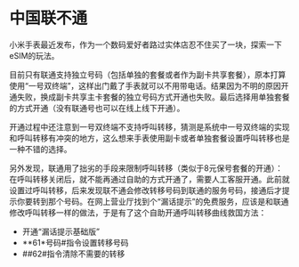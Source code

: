 # 中国联不通

小米手表最近发布，作为一个数码爱好者路过实体店忍不住买了一块，探索一下eSIM的玩法。

目前只有联通支持独立号码（包括单独的套餐或者作为副卡共享套餐），原本打算使用“一号双终端”，这样出门戴了手表就可以不用带电话。结果因为不明的原因开通失败，换成副卡共享主卡套餐的独立号码方式开通也失败。最后选择用单独套餐的方式开通（没有联通号也可以在线上线下开通）。

开通过程中还注意到一号双终端不支持呼叫转移，猜测是系统中一号双终端的实现和呼叫转移有冲突的地方，这么想来手表使用副卡或者单独套餐设置呼叫转移也是一种不错的选择。

另外发现，联通用了拙劣的手段来限制呼叫转移（类似于8元保号套餐的开通）：在呼叫转移关闭后，就不能再通过自助的方式开通了，需要人工客服开通。此前就设置过呼叫转移，后来发现联不通会修改转移号码到联通的服务号码，接通后才提示你要转到那个号码。在网上营业厅找到个“漏话提示”的免费服务，应该是和联通修改呼叫转移一样的做法，于是有了这个自助开通呼叫转移曲线救国方法：

- 开通“漏话提示基础版”
- \**61\*号码#指令设置转移号码
- \##62#指令清除不需要的转移

